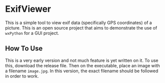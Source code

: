 # ExifViewer

This is a simple tool to view exif data (specifically GPS coordinates) of 
a picture. This is an open source project that aims to demonstrate the use
of `wxPython` for a GUI project.

## How To Use

This is a very early version and not much feature is yet written on it. To 
use this, download the release file. Then on the executable, place an image
with a filename `image.jpg`. In this version, the exact filename should be 
followed in order to work.


